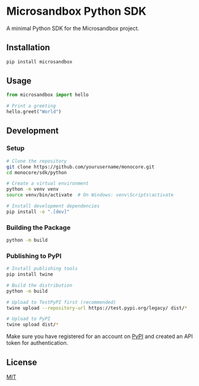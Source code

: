 # Microsandbox Python SDK

A minimal Python SDK for the Microsandbox project.

## Installation

```bash
pip install microsandbox
```

## Usage

```python
from microsandbox import hello

# Print a greeting
hello.greet("World")
```

## Development

### Setup

```bash
# Clone the repository
git clone https://github.com/yourusername/monocore.git
cd monocore/sdk/python

# Create a virtual environment
python -m venv venv
source venv/bin/activate  # On Windows: venv\Scripts\activate

# Install development dependencies
pip install -e ".[dev]"
```

### Building the Package

```bash
python -m build
```

### Publishing to PyPI

```bash
# Install publishing tools
pip install twine

# Build the distribution
python -m build

# Upload to TestPyPI first (recommended)
twine upload --repository-url https://test.pypi.org/legacy/ dist/*

# Upload to PyPI
twine upload dist/*
```

Make sure you have registered for an account on [PyPI](https://pypi.org/) and created an API token for authentication.

## License

[MIT](LICENSE)
